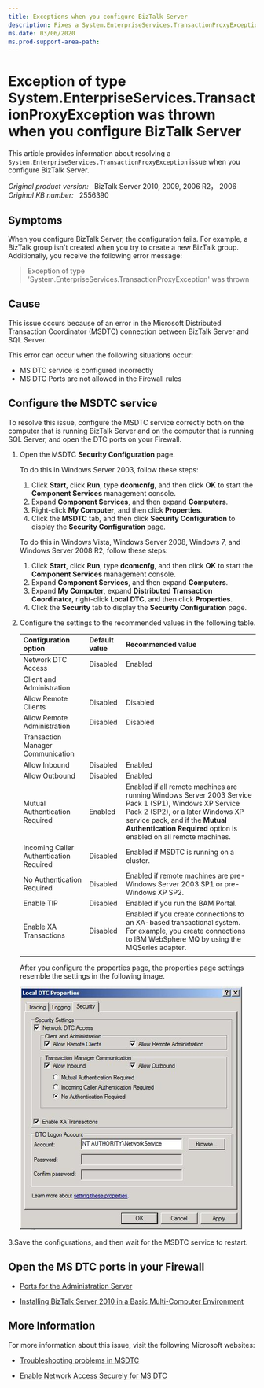 ```yaml
---
title: Exceptions when you configure BizTalk Server
description: Fixes a System.EnterpriseServices.TransactionProxyException issue in which you receive an error when you configure BizTalk Server. This issue occurs in BizTalk Server 2006, 2006 R2, 2009, or 2010.
ms.date: 03/06/2020
ms.prod-support-area-path: 
---
```

# Exception of type System.EnterpriseServices.TransactionProxyException was thrown when you configure BizTalk Server

This article provides information about resolving a `System.EnterpriseServices.TransactionProxyException` issue when you configure BizTalk Server.

_Original product version:_ &nbsp; BizTalk Server 2010, 2009, 2006 R2， 2006  
_Original KB number:_ &nbsp; 2556390

## Symptoms

When you configure BizTalk Server, the configuration fails. For example, a BizTalk group isn't created when you try to create a new BizTalk group. Additionally, you receive the following error message:

> Exception of type 'System.EnterpriseServices.TransactionProxyException' was thrown

## Cause

This issue occurs because of an error in the Microsoft Distributed Transaction Coordinator (MSDTC) connection between BizTalk Server and SQL Server.

This error can occur when the following situations occur:

- MS DTC service is configured incorrectly
- MS DTC Ports are not allowed in the Firewall rules

## Configure the MSDTC service

To resolve this issue, configure the MSDTC service correctly both on the computer that is running BizTalk Server and on the computer that is running SQL Server, and open the DTC ports on your Firewall.

1. Open the MSDTC **Security Configuration** page.

   To do this in Windows Server 2003, follow these steps:

      1. Click **Start**, click **Run**, type **dcomcnfg**, and then click **OK** to start the **Component Services** management console.
      2. Expand **Component Services**, and then expand **Computers**.
      3. Right-click **My Computer**, and then click **Properties**.
      4. Click the **MSDTC** tab, and then click **Security Configuration** to display the **Security Configuration** page.
  
   To do this in Windows Vista, Windows Server 2008, Windows 7, and Windows Server 2008 R2, follow these steps:

      1. Click **Start**, click **Run**, type **dcomcnfg**, and then click **OK** to start the **Component Services** management console.
      2. Expand **Component Services**, and then expand **Computers**.
      3. Expand **My Computer**, expand **Distributed Transaction Coordinator**, right-click **Local DTC**, and then click **Properties**.
      4. Click the **Security** tab to display the **Security Configuration** page.

2. Configure the settings to the recommended values in the following table.

    |Configuration option|Default value|Recommended value|
    |---|---|---|
    |Network DTC Access|Disabled|Enabled|
    |Client and Administration|||
    |Allow Remote Clients|Disabled|Disabled|
    |Allow Remote Administration|Disabled|Disabled|
    |Transaction Manager Communication|||
    |Allow Inbound|Disabled|Enabled|
    |Allow Outbound|Disabled|Enabled|
    |Mutual Authentication Required|Enabled|Enabled if all remote machines are running Windows Server 2003 Service Pack 1 (SP1), Windows XP Service Pack 2 (SP2), or a later Windows XP service pack, and if the **Mutual Authentication Required** option is enabled on all remote machines.
    |Incoming Caller Authentication Required|Disabled|Enabled if MSDTC is running on a cluster.|
    |No Authentication Required|Disabled|Enabled if remote machines are pre-Windows Server 2003 SP1 or pre-Windows XP SP2.|
    |Enable TIP|Disabled|Enabled if you run the BAM Portal.|
    |Enable XA Transactions|Disabled|Enabled if you create connections to an XA-based transactional system. For example, you create connections to IBM WebSphere MQ by using the MQSeries adapter.|
    ||||

    After you configure the properties page, the properties page settings resemble the settings in the following image.

    ![local DTC properties configure screenshot](./media/cannot-configure-biztalk-server/local-dtc-property-setting.jpg)

3.Save the configurations, and then wait for the MSDTC service to restart.

## Open the MS DTC ports in your Firewall

- [Ports for the Administration Server](https://go.microsoft.com/fwlink/p/?linkid=275568)

- [Installing BizTalk Server 2010 in a Basic Multi-Computer Environment](https://social.technet.microsoft.com/wiki/contents/articles/6845.installing-biztalk-server-2010-in-a-basic-multi-computer-environment.aspx)

## More Information

For more information about this issue, visit the following Microsoft websites:

- [Troubleshooting problems in MSDTC](https://docs.microsoft.com/previous-versions/windows/it-pro/windows-server-2008-R2-and-2008/cc753620(v=ws.10)?redirectedfrom=MSDN)

- [Enable Network Access Securely for MS DTC](https://docs.microsoft.com/biztalk/core/troubleshooting-problems-with-msdtc?redirectedfrom=MSDN)
